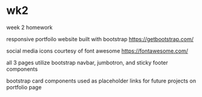 # wk2
week 2 homework

responsive portfoilo website built with bootstrap https://getbootstrap.com/

social media icons courtesy of font awesome https://fontawesome.com/

all 3 pages utilize bootstrap navbar, jumbotron, and sticky footer components

bootstrap card components used as placeholder links for future projects on portfolio page